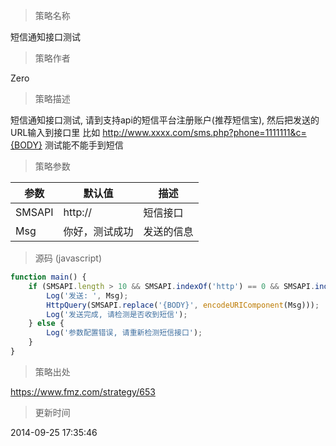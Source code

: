 
> 策略名称

短信通知接口测试

> 策略作者

Zero

> 策略描述

短信通知接口测试, 请到支持api的短信平台注册账户(推荐短信宝), 然后把发送的URL输入到接口里
比如 http://www.xxxx.com/sms.php?phone=1111111&c={BODY}
测试能不能手到短信

> 策略参数



|参数|默认值|描述|
|----|----|----|
|SMSAPI|http://|短信接口|
|Msg|你好，测试成功|发送的信息|


> 源码 (javascript)

``` javascript
function main() {
    if (SMSAPI.length > 10 && SMSAPI.indexOf('http') == 0 && SMSAPI.indexOf('{BODY}') != -1) {
        Log('发送: ', Msg);
        HttpQuery(SMSAPI.replace('{BODY}', encodeURIComponent(Msg)));
        Log('发送完成, 请检测是否收到短信');
    } else {
        Log('参数配置错误, 请重新检测短信接口');
    }
}
```

> 策略出处

https://www.fmz.com/strategy/653

> 更新时间

2014-09-25 17:35:46
